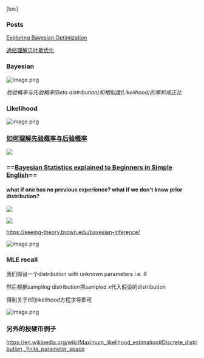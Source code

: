 [toc]

### Posts



[Exploring Bayesian Optimization](https://distill.pub/2020/bayesian-optimization/)

[通俗理解贝叶斯优化](https://mp.weixin.qq.com/s/VEMG7e0D9Q1OwRE6wAxrsA)





### Bayesian



![image.png](https://i.loli.net/2020/01/14/UrCKEOn6DuXwdIL.png)



*后验概率与先验概率(Beta distribution)和相似度(Likelihood)的乘积成正比*



### Likelihood

![image.png](https://i.loli.net/2020/05/15/yZLQUFDNTjHJMwW.png)





### [如何理解先验概率与后验概率](https://zhuanlan.zhihu.com/p/26464206)



![](https://i.loli.net/2020/05/15/Wrw7Yndz8CxakyD.png)





### ==[Bayesian Statistics explained to Beginners in Simple English](https://www.analyticsvidhya.com/blog/2016/06/bayesian-statistics-beginners-simple-english/)==



#### what if one has no previous experience? what if we don't know prior distribution? 



![](https://i.loli.net/2020/05/15/lx8BebwDd4j7A5v.png)





![](https://i.loli.net/2020/05/18/yFaHJRXlKf4USg5.png)





https://seeing-theory.brown.edu/bayesian-inference/



![image.png](https://i.loli.net/2020/01/14/QI453BDpgaZivc2.png)





### MLE recall

我们假设一个distribution with unknown parameters i.e. $\theta$ 

然后根据sampling distribution把sampled x代入假设的distribution

得到关于$\theta$的likelihood方程求导即可

![image.png](https://i.loli.net/2020/01/14/RpJxmaFH7y4NX1g.png)

### 另外的投硬币例子

https://en.wikipedia.org/wiki/Maximum_likelihood_estimation#Discrete_distribution,_finite_parameter_space








